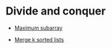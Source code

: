 # Divide and conquer

* [Maximum subarray](all-problems/maximum-subarray.md)

* [Merge k sorted lists](all-problems/merge-k-sorted-lists.md)

